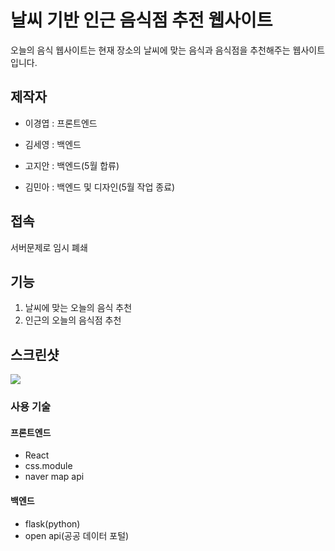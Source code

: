 # 날씨 기반 인근 음식점 추전 웹사이트

오늘의 음식 웹사이트는 현재 장소의 날씨에 맞는 음식과 음식점을 추천해주는 웹사이트입니다.

## 제작자

- 이경엽 : 프론트엔드

- 김세영 : 백엔드

- 고지안 : 백엔드(5월 합류)

- 김민아 : 백엔드 및 디자인(5월 작업 종료)

## 접속
서버문제로 임시 폐쇄

## 기능

1. 날씨에 맞는 오늘의 음식 추천
2. 인근의 오늘의 음식점 추천

## 스크린샷

![](https://images.velog.io/images/lky9303/post/9e3de6eb-dda2-4a1f-8664-7305aa915ded/image.png)

### 사용 기술

#### 프론트엔드

- React
- css.module
- naver map api

#### 백엔드

- flask(python)
- open api(공공 데이터 포털)
